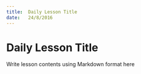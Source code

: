 ```yaml
---
title:  Daily Lesson Title
date:   24/8/2016
---
```


# Daily Lesson Title

Write lesson contents using Markdown format here